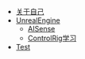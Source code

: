 <!-- docs/_sidebar.md -->

<!-- - UE4
    - ControlRig -->
* [关于自己](zh-cn/AboutMe.md)
* [UnrealEngine](zh-cn/unreal-engine/)
    * [AISense](zh-cn/unreal-engine/AISense.md)
    * [ControlRig学习](zh-cn/unreal-engine/Control-Rig分析总结.md)
* [Test]()
<!-- * [数据结构](zh-cn/guide)>

